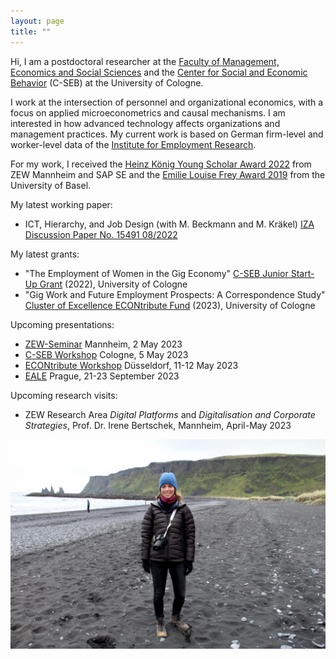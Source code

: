 ```yaml
---
layout: page
title: ""
---
```


Hi, I am a postdoctoral researcher at the [Faculty of Management, Economics and Social Sciences](https://pwl.uni-koeln.de/en/team/professors/dr-elisa-gerten) and the [Center for Social and Economic Behavior](https://c-seb.de/en/) (C-SEB) at the University of Cologne.

I work at the intersection of personnel and organizational economics, with a focus on applied microeconometrics and causal mechanisms. I am interested in how advanced technology affects organizations and management practices. My current work is based on German firm-level and worker-level data of the [Institute for Employment Research](https://www.iab.de/).

For my work, I received the [Heinz König Young Scholar Award 2022](https://www.zew.de/en/press/latest-press-releases/zew-honours-young-researcher-from-the-university-of-basel) from ZEW Mannheim and SAP SE and the [Emilie Louise Frey Award 2019](https://wwz.unibas.ch/en/faculty/awards-and-distinctions/emilie-louise-frey-preis/) from the University of Basel.

My latest working paper:

- ICT, Hierarchy, and Job Design (with M. Beckmann and M. Kräkel) [IZA Discussion Paper No. 15491 08/2022](https://www.iza.org/publications/dp/15491/information-and-communication-technology-hierarchy-and-job-design) 

My latest grants:

- "The Employment of Women in the Gig Economy" [C-SEB Junior Start-Up Grant](https://c-seb.de/en/funding/grants/) (2022), University of Cologne
- "Gig Work and Future Employment Prospects: A Correspondence Study" [Cluster of Excellence ECONtribute Fund](https://econtribute.de/de/) (2023), University of Cologne

Upcoming presentations:

- [ZEW-Seminar](https://www.zew.de/veranstaltungen-und-weiterbildung/veranstaltungen-fuer-die-wissenschaft/research-seminare) Mannheim, 2 May 2023
- [C-SEB Workshop](https://c-seb.de/events/) Cologne, 5 May 2023
- [ECONtribute Workshop](https://econtribute.de/de/) Düsseldorf, 11-12 May 2023
- [EALE](https://eale2023prague.eu/) Prague, 21-23 September 2023

Upcoming research visits:

- ZEW Research Area _Digital Platforms_ and _Digitalisation and Corporate Strategies_, Prof. Dr. Irene Bertschek, Mannheim, April-May 2023


![Elisa Gerten](/Island.jpg)
